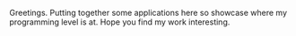 Greetings. Putting together some applications here so showcase where my programming level is at. Hope you find my work interesting.

<!---
Beufert/Beufert is a ✨ special ✨ repository because its `README.md` (this file) appears on your GitHub profile.
You can click the Preview link to take a look at your changes.
--->
